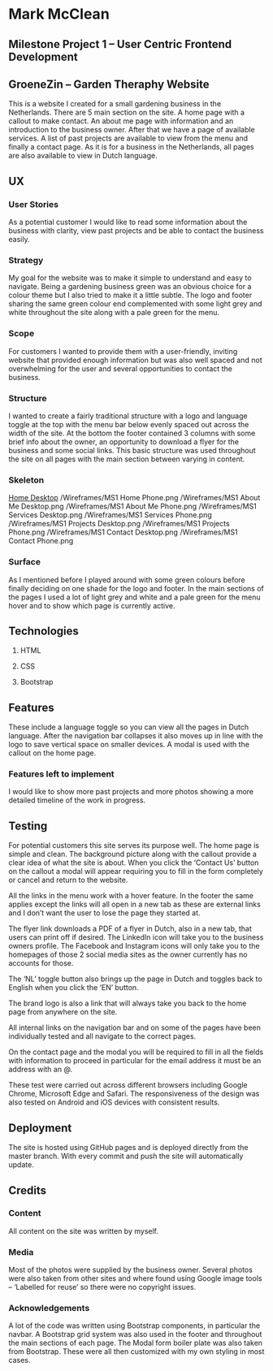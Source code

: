 # Mark McClean

## Milestone Project 1 – User Centric Frontend Development

## GroeneZin – Garden Theraphy Website

This is a website I created for a small gardening business in the Netherlands. There are 5 main section on the site. A home page with a callout to make contact. An about me page with information and an introduction to the business owner. After that we have a page of available services. A list of past projects are available to view from the menu and finally a contact page. As it is for a business in the Netherlands, all pages are also available to view in Dutch language.

## UX

### User Stories

As a potential customer I would like to read some information about the business with clarity, view past projects and be able to contact the business easily.

### Strategy

My goal for the website was to make it simple to understand and easy to navigate. Being a gardening business green was an obvious choice for a colour theme but I also tried to make it a little subtle. The logo and footer sharing the same green colour end complemented with some light grey and white throughout the site along with a pale green for the menu.

### Scope

For customers I wanted to provide them with a user-friendly, inviting website that provided enough information but was also well spaced and not overwhelming for the user and several opportunities to contact the business.

### Structure

I wanted to create a fairly traditional structure with a logo and language toggle at the top with the menu bar below evenly spaced out across the width of the site. At the bottom the footer contained 3 columns with some brief info about the owner, an opportunity to download a flyer for the business and some social links. This basic structure was used throughout the site on all pages with the main section between varying in content.

### Skeleton

[Home Desktop](MS1HomeDesktop.png)
/Wireframes/MS1 Home Phone.png
/Wireframes/MS1 About Me Desktop.png
/Wireframes/MS1 About Me Phone.png
/Wireframes/MS1 Services Desktop.png
/Wireframes/MS1 Services Phone.png
/Wireframes/MS1 Projects Desktop.png
/Wireframes/MS1 Projects Phone.png
/Wireframes/MS1 Contact Desktop.png
/Wireframes/MS1 Contact Phone.png

### Surface

As I mentioned before I played around with some green colours before finally deciding on one shade for the logo and footer. In the main sections of the pages I used a lot of light grey and white and a pale green for the menu hover and to show which page is currently active.

## Technologies

1. HTML

2. CSS

3. Bootstrap

## Features

These include a language toggle so you can view all the pages in Dutch language. After the navigation bar collapses it also moves up in line with the logo to save vertical space on smaller devices. A modal is used with the callout on the home page.

### Features left to implement

I would like to show more past projects and more photos showing a more detailed timeline of the work in progress.

## Testing

For potential customers this site serves its purpose well. The home page is simple and clean. The background picture along with the callout provide a clear idea of what the site is about. When you click the ‘Contact Us’ button on the callout a modal will appear requiring you to fill in the form completely or cancel and return to the website.

All the links in the menu work with a hover feature. In the footer the same applies except the links will all open in a new tab as these are external links and I don’t want the user to lose the page they started at.

The flyer link downloads a PDF of a flyer in Dutch, also in a new tab, that users can print off if desired. The LinkedIn icon will take you to the business owners profile. The Facebook and Instagram icons will only take you to the homepages of those 2 social media sites as the owner currently has no accounts for those.

The ‘NL’ toggle button also brings up the page in Dutch and toggles back to English when you click the ‘EN’ button.

The brand logo is also a link that will always take you back to the home page from anywhere on the site.

All internal links on the navigation bar and on some of the pages have been individually tested and all navigate to the correct pages.

On the contact page and the modal you will be required to fill in all the fields with information to proceed in particular for the email address it must be an address with an @.

These test were carried out across different browsers including Google Chrome, Microsoft Edge and Safari. The responsiveness of the design was also tested on Android and iOS devices with consistent results.

## Deployment

The site is hosted using GitHub pages and is deployed directly from the master branch. With every commit and push the site will automatically update.

## Credits

### Content

All content on the site was written by myself.

### Media

Most of the photos were supplied by the business owner. Several photos were also taken from other sites and where found using Google image tools – ‘Labelled for reuse’ so there were no copyright issues.

### Acknowledgements

A lot of the code was written using Bootstrap components, in particular the navbar. A Bootstrap grid system was also used in the footer and throughout the main sections of each page. The Modal form boiler plate was also taken from Bootstrap. These were all then customized with my own styling in most cases.